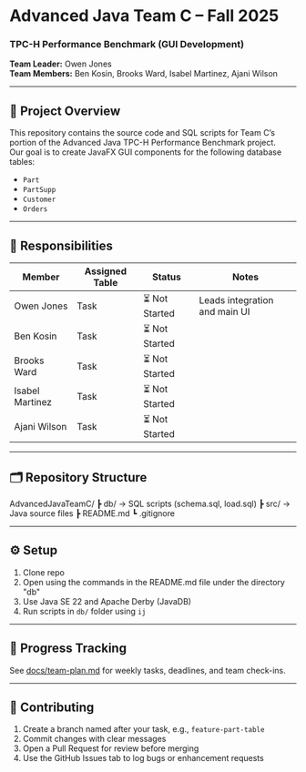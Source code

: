 # Advanced Java Team C – Fall 2025
### TPC-H Performance Benchmark (GUI Development)

**Team Leader:** Owen Jones  
**Team Members:** Ben Kosin, Brooks Ward, Isabel Martinez, Ajani Wilson

---

## 📘 Project Overview
This repository contains the source code and SQL scripts for Team C’s portion of the Advanced Java TPC-H Performance Benchmark project.  
Our goal is to create JavaFX GUI components for the following database tables:

- `Part`
- `PartSupp`
- `Customer`
- `Orders`

---

## 🧩 Responsibilities
| Member | Assigned Table | Status | Notes |
|---------|----------------|--------|-------|
| Owen Jones | Task | ⏳ Not Started | Leads integration and main UI |
| Ben Kosin | Task | ⏳ Not Started |  |
| Brooks Ward | Task | ⏳ Not Started |  |
| Isabel Martinez | Task | ⏳ Not Started |  |
| Ajani Wilson | Task | ⏳ Not Started |  |

---

## 🗂️ Repository Structure
AdvancedJavaTeamC/
 ┣ db/              → SQL scripts (schema.sql, load.sql)
 ┣ src/             → Java source files
 ┣ README.md
 ┗ .gitignore

---

## ⚙️ Setup
1. Clone repo  
2. Open using the commands in the README.md file under the directory "db"
3. Use Java SE 22 and Apache Derby (JavaDB)  
4. Run scripts in `db/` folder using `ij`

---

## 🧭 Progress Tracking
See [docs/team-plan.md](docs/team-plan.md) for weekly tasks, deadlines, and team check-ins.

---

## 🔧 Contributing
1. Create a branch named after your task, e.g., `feature-part-table`  
2. Commit changes with clear messages  
3. Open a Pull Request for review before merging  
4. Use the GitHub Issues tab to log bugs or enhancement requests

